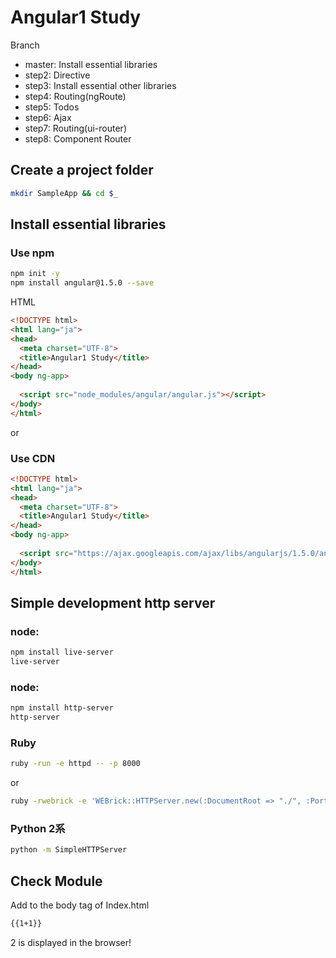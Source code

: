 # Angular1 Study

Branch
* master: Install essential libraries
* step2: Directive
* step3: Install essential other libraries
* step4: Routing(ngRoute)
* step5: Todos
* step6: Ajax
* step7: Routing(ui-router)
* step8: Component Router

## Create a project folder

```bash
mkdir SampleApp && cd $_
```

## Install essential libraries

### Use npm

```bash
npm init -y
npm install angular@1.5.0 --save
```

HTML

```html
<!DOCTYPE html>
<html lang="ja">
<head>
  <meta charset="UTF-8">
  <title>Angular1 Study</title>
</head>
<body ng-app>
  
  <script src="node_modules/angular/angular.js"></script>
</body>
</html>
```

or

### Use CDN

```html
<!DOCTYPE html>
<html lang="ja">
<head>
  <meta charset="UTF-8">
  <title>Angular1 Study</title>
</head>
<body ng-app>
  
  <script src="https://ajax.googleapis.com/ajax/libs/angularjs/1.5.0/angular.min.js"></script>
</body>
</html>
```

## Simple development http server

### node:

```bash
npm install live-server
live-server
```

### node:

```bash
npm install http-server
http-server
```

### Ruby

```bash
ruby -run -e httpd -- -p 8000 
```

or

```bash
ruby -rwebrick -e 'WEBrick::HTTPServer.new(:DocumentRoot => "./", :Port => 8000).start'
```

### Python 2系

```bash
python -m SimpleHTTPServer
```

## Check Module

Add to the body tag of Index.html

```html
{{1+1}}
```

2 is displayed in the browser!
